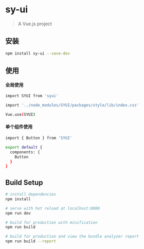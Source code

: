 # sy-ui

> A Vue.js project


##  安装

```bash
npm install sy-ui --save-dev
```

##  使用

#### 全局使用
```bash
import SYUI from 'syui' 

import '../node_modules/SYUI/packages/style/lib/index.css'

Vue.use(SYUI)
```

#### 单个组件使用
```bash
import { Button } from 'SYUI'

export default {
  components: {
    Button
  }
}
```


## Build Setup

``` bash
# install dependencies
npm install

# serve with hot reload at localhost:8080
npm run dev

# build for production with minification
npm run build

# build for production and view the bundle analyzer report
npm run build --report
```
